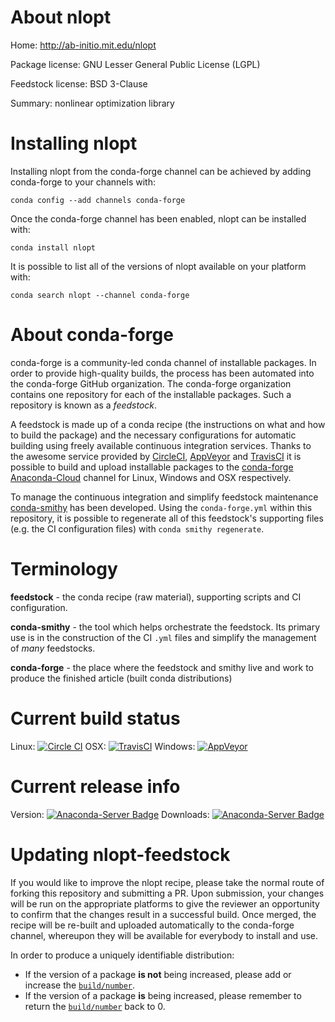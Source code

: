 About nlopt
===========

Home: http://ab-initio.mit.edu/nlopt

Package license: GNU Lesser General Public License (LGPL)

Feedstock license: BSD 3-Clause

Summary: nonlinear optimization library



Installing nlopt
================

Installing nlopt from the conda-forge channel can be achieved by adding conda-forge to your channels with:

```
conda config --add channels conda-forge
```

Once the conda-forge channel has been enabled, nlopt can be installed with:

```
conda install nlopt
```

It is possible to list all of the versions of nlopt available on your platform with:

```
conda search nlopt --channel conda-forge
```


About conda-forge
=================

conda-forge is a community-led conda channel of installable packages.
In order to provide high-quality builds, the process has been automated into the
conda-forge GitHub organization. The conda-forge organization contains one repository 
for each of the installable packages. Such a repository is known as a *feedstock*.

A feedstock is made up of a conda recipe (the instructions on what and how to build
the package) and the necessary configurations for automatic building using freely
available continuous integration services. Thanks to the awesome service provided by
[CircleCI](https://circleci.com/), [AppVeyor](http://www.appveyor.com/)
and [TravisCI](https://travis-ci.org/) it is possible to build and upload installable
packages to the [conda-forge](https://anaconda.org/conda-forge)
[Anaconda-Cloud](http://docs.anaconda.org/) channel for Linux, Windows and OSX respectively.

To manage the continuous integration and simplify feedstock maintenance
[conda-smithy](http://github.com/conda-forge/conda-smithy) has been developed.
Using the ``conda-forge.yml`` within this repository, it is possible to regenerate all of
this feedstock's supporting files (e.g. the CI configuration files) with ``conda smithy regenerate``.


Terminology
===========

**feedstock** - the conda recipe (raw material), supporting scripts and CI configuration.

**conda-smithy** - the tool which helps orchestrate the feedstock.
                   Its primary use is in the construction of the CI ``.yml`` files
                   and simplify the management of *many* feedstocks.

**conda-forge** - the place where the feedstock and smithy live and work to
                  produce the finished article (built conda distributions)

Current build status
====================

Linux: [![Circle CI](https://circleci.com/gh/conda-forge/nlopt-feedstock.svg?style=svg)](https://circleci.com/gh/conda-forge/nlopt-feedstock)
OSX: [![TravisCI](https://travis-ci.org/conda-forge/nlopt-feedstock.svg?branch=master)](https://travis-ci.org/conda-forge/nlopt-feedstock) 
Windows: [![AppVeyor](https://ci.appveyor.com/api/projects/status/github/conda-forge/nlopt-feedstock?svg=True)](https://ci.appveyor.com/project/conda-forge/nlopt-feedstock/branch/master)

Current release info
====================
Version: [![Anaconda-Server Badge](https://anaconda.org/conda-forge/nlopt/badges/version.svg)](https://anaconda.org/conda-forge/nlopt)
Downloads: [![Anaconda-Server Badge](https://anaconda.org/conda-forge/nlopt/badges/downloads.svg)](https://anaconda.org/conda-forge/nlopt)


Updating nlopt-feedstock
========================

If you would like to improve the nlopt recipe, please take the normal
route of forking this repository and submitting a PR. Upon submission, your changes will
be run on the appropriate platforms to give the reviewer an opportunity to confirm that the
changes result in a successful build. Once merged, the recipe will be re-built and uploaded
automatically to the conda-forge channel, whereupon they will be available for everybody to
install and use.

In order to produce a uniquely identifiable distribution:
 * If the version of a package **is not** being increased, please add or increase
   the [``build/number``](http://conda.pydata.org/docs/building/meta-yaml.html#build-number-and-string). 
 * If the version of a package **is** being increased, please remember to return
   the [``build/number``](http://conda.pydata.org/docs/building/meta-yaml.html#build-number-and-string)
   back to 0.
